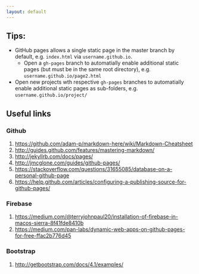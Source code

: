 ```yaml
---
layout: default
---
```

## Tips:
- GitHub pages allows a single static page in the master branch by default, e.g. `index.html` via `username.github.io`.
  - Open a `gh-pages` branch to automatially enable additional static pages (but must be in the same root directory), e.g. `username.github.io/page2.html`
- Open new projects wth respective `gh-pages` branches to automatially enable additional static pages as sub-folders, e.g. `username.github.io/project/`


## Useful links
### Github
1. <https://github.com/adam-p/markdown-here/wiki/Markdown-Cheatsheet>
1. <http://guides.github.com/features/mastering-markdown/>
1. <http://jekyllrb.com/docs/pages/>
1. <http://jmcglone.com/guides/github-pages/>
1. <https://stackoverflow.com/questions/31655085/database-on-a-personal-github-page>
1. <https://help.github.com/articles/configuring-a-publishing-source-for-github-pages/>
### Firebase
1. <https://medium.com/@terryjohnpaul20/installation-of-firebase-in-macos-sierra-8f41fde8410b>
1. <https://medium.com/pan-labs/dynamic-web-apps-on-github-pages-for-free-ffac2b776d45>
### Bootstrap
1. <http://getbootstrap.com/docs/4.1/examples/>
